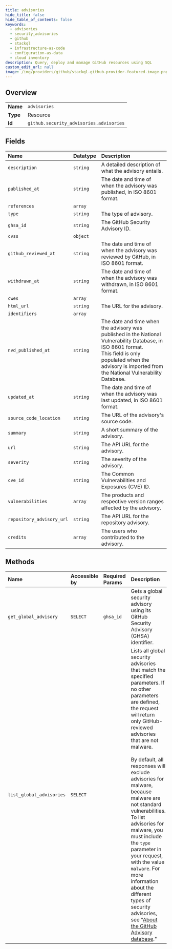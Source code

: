 ```yaml
---
title: advisories
hide_title: false
hide_table_of_contents: false
keywords:
  - advisories
  - security_advisories
  - github    
  - stackql
  - infrastructure-as-code
  - configuration-as-data
  - cloud inventory
description: Query, deploy and manage GitHub resources using SQL
custom_edit_url: null
image: /img/providers/github/stackql-github-provider-featured-image.png
---
```

  
    

## Overview
<table><tbody>
<tr><td><b>Name</b></td><td><code>advisories</code></td></tr>
<tr><td><b>Type</b></td><td>Resource</td></tr>
<tr><td><b>Id</b></td><td><code>github.security_advisories.advisories</code></td></tr>
</tbody></table>

## Fields
| Name | Datatype | Description |
|:-----|:---------|:------------|
| `description` | `string` | A detailed description of what the advisory entails. |
| `published_at` | `string` | The date and time of when the advisory was published, in ISO 8601 format. |
| `references` | `array` |  |
| `type` | `string` | The type of advisory. |
| `ghsa_id` | `string` | The GitHub Security Advisory ID. |
| `cvss` | `object` |  |
| `github_reviewed_at` | `string` | The date and time of when the advisory was reviewed by GitHub, in ISO 8601 format. |
| `withdrawn_at` | `string` | The date and time of when the advisory was withdrawn, in ISO 8601 format. |
| `cwes` | `array` |  |
| `html_url` | `string` | The URL for the advisory. |
| `identifiers` | `array` |  |
| `nvd_published_at` | `string` | The date and time when the advisory was published in the National Vulnerability Database, in ISO 8601 format.<br />This field is only populated when the advisory is imported from the National Vulnerability Database. |
| `updated_at` | `string` | The date and time of when the advisory was last updated, in ISO 8601 format. |
| `source_code_location` | `string` | The URL of the advisory's source code. |
| `summary` | `string` | A short summary of the advisory. |
| `url` | `string` | The API URL for the advisory. |
| `severity` | `string` | The severity of the advisory. |
| `cve_id` | `string` | The Common Vulnerabilities and Exposures (CVE) ID. |
| `vulnerabilities` | `array` | The products and respective version ranges affected by the advisory. |
| `repository_advisory_url` | `string` | The API URL for the repository advisory. |
| `credits` | `array` | The users who contributed to the advisory. |
## Methods
| Name | Accessible by | Required Params | Description |
|:-----|:--------------|:----------------|:------------|
| `get_global_advisory` | `SELECT` | `ghsa_id` | Gets a global security advisory using its GitHub Security Advisory (GHSA) identifier. |
| `list_global_advisories` | `SELECT` |  | Lists all global security advisories that match the specified parameters. If no other parameters are defined, the request will return only GitHub-reviewed advisories that are not malware.<br /><br />By default, all responses will exclude advisories for malware, because malware are not standard vulnerabilities. To list advisories for malware, you must include the `type` parameter in your request, with the value `malware`. For more information about the different types of security advisories, see "[About the GitHub Advisory database](https://docs.github.com/code-security/security-advisories/global-security-advisories/about-the-github-advisory-database#about-types-of-security-advisories)." |
